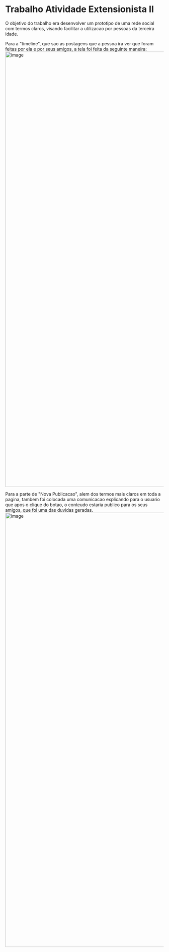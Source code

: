 # Trabalho Atividade Extensionista II

O objetivo do trabalho era desenvolver um prototipo de uma rede social com termos claros, visando facilitar a utilizacao por pessoas da terceira idade.

Para a "timeline", que sao as postagens que a pessoa ira ver que foram feitas por ela e por seus amigos, a tela foi feita da seguinte maneira: 
<img width="1384" alt="image" src="https://github.com/helodahlke/ads-trabalho-final/assets/47757553/de5b25ca-aa96-46b4-bb24-2778207c08fb">


Para a parte de "Nova Publicacao", alem dos termos mais claros em toda a pagina, tambem foi colocada uma comunicacao explicando para o usuario que apos o clique do botao, o conteudo estaria publico para os seus amigos, que foi uma das duvidas geradas. 
<img width="1381" alt="image" src="https://github.com/helodahlke/ads-trabalho-final/assets/47757553/5bb7c3e8-b93a-4551-95b0-d551fe0b0189">

